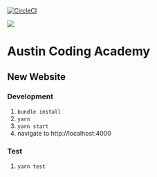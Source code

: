[![CircleCI](https://circleci.com/gh/AustinCodingAcademy/new.austincodingacademy.com.svg?style=svg&circle-token=a8fc1cf8d7bc6c168e2acae816ae1bdcbc643b02)](https://circleci.com/gh/AustinCodingAcademy/new.austincodingacademy.com)

![](http://en.gravatar.com/userimage/107370100/a08594145564536138dfaaf072c7b241.png)

# Austin Coding Academy

## New Website

### Development

1. `bundle install`
2. `yarn`
3. `yarn start`
4. navigate to http://localhost:4000

### Test

1. `yarn test`

